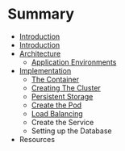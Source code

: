# Summary

* [Introduction](README.md)
* [Introduction](introduction.md)
* [Architecture](architecture.md)
   * [Application Environments](application_environments.md)
* [Implementation](implementation.md)
   * [The Container](the_container.md)
   * [Creating The Cluster](creating_the_cluster.md)
   * [Persistent Storage](persistent_storage.md)
   * [Create the Pod](create_the_pod_&_service.md)
   * [Load Balancing](load_balancing.md)
   * Create the Service
   * Setting up the Database
* Resources

